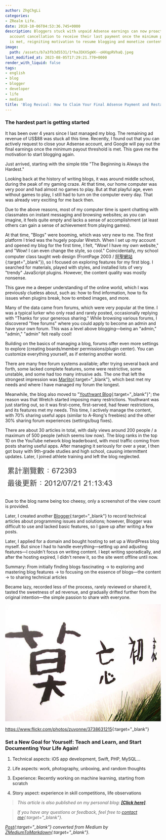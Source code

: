 ```yaml
---
author: ZhgChgLi
categories:
- ZRealm Life.
date: 2018-10-06T04:53:36.745+0000
description: Bloggers stuck with unpaid Adsense earnings can now proactively request
  account cancellation to receive their last payment once the minimum payout threshold
  is met, reigniting motivation to resume blogging and monetize content effectively.
image:
  path: /assets/b7a3fb3d5531/1*haJDXXSgWX--oHXqpRVhaQ.jpeg
last_modified_at: 2023-08-05T17:29:21.770+0000
render_with_liquid: false
tags:
- english
- blog
- blogger
- developer
- life
- medium
title: 'Blog Revival: How to Claim Your Final Adsense Payment and Restart Writing'
---
```


### The hardest part is getting started

It has been over 4 years since I last managed my blog. The remaining ad revenue of US$88 was stuck all this time. Recently, I found out that you can actively request to close your Adsense account, and Google will pay out the final earnings once the minimum payout threshold is met. This gave me the motivation to start blogging again.

Just arrived, starting with the simple title "The Beginning is Always the Hardest."

Looking back at the history of writing blogs, it was around middle school, during the peak of my gaming craze. At that time, our home computer was very poor and had almost no games to play. But at that playful age, even without games to play, I still had to turn on the computer every day. That was already very exciting for me back then.

Due to the above reasons, most of my computer time is spent chatting with classmates on instant messaging and browsing websites; as you can imagine, it feels quite empty and lacks a sense of accomplishment (at least others can gain a sense of achievement from playing games).

At that time, "Blogs" were booming, which was very new to me. The first platform I tried was the hugely popular Wretch. When I set up my account and opened my blog for the first time, I felt, "Wow! I have my own website," and "Wow! I can even change the style, so cool." Coincidentally, my school computer class taught web design (FrontPage 2003 / [阿聖網站](http://sheng.phy.nknu.edu.tw/){:target="_blank"}), so I focused on exploring features for my first blog. I searched for materials, played with styles, and installed lots of very "trendy" JavaScript plugins. However, the content quality was mostly nonsense.

This gave me a deeper understanding of the online world, which I was previously clueless about, such as: how to find information, how to fix issues when plugins break, how to embed images, and more.

Many of the data came from forums, which were very popular at the time. I was a typical lurker who only read and rarely posted, occasionally replying with "Thanks for your generous sharing." While browsing various forums, I discovered "free forums" where you could apply to become an admin and have your own forum. This was a level above blogging—being an "admin," "admin," "admin" felt really cool!

Building on the basics of managing a blog, forums offer even more settings to explore (creating boards/member permissions/plugin center). You can customize everything yourself, as if entering another world.

There are many free forum systems available; after trying several back and forth, some lacked complete features, some were restrictive, some unstable, and some had too many intrusive ads. The one that left the strongest impression was [Marlito](https://free.com.tw/free-discuz-forum-marlito/){:target="_blank"}, which best met my needs and where I have managed my forum the longest.

Meanwhile, the blog also moved to "[Youthwant Blog](http://blog.youthwant.com.tw){:target="_blank"}"; the reason was that Wretch started imposing many restrictions. Youthwant was just starting out, so it was first-come, first-served, had fewer restrictions, and its features met my needs. This time, I actively manage the content, with 70% sharing useful apps (similar to A-Rong's freebies) and the other 30% sharing forum experiences (settings/bug fixes).

There are about 30 articles in total, with daily views around 200 people / a maximum of 500 people (which seems low now). The blog ranks in the top 10 on the YouTube network blog leaderboard, with most traffic coming from posts sharing useful apps. After managing it seriously for over a year, I then got busy with 9th-grade studies and high school, causing intermittent updates. Later, I joined athlete training and left the blog neglected.

![Due to the blog name being too cheesy, only the view count screenshot is shown](/assets/b7a3fb3d5531/1*4f2u_8dJ_OOeDcKt_Msayg.png)

Due to the blog name being too cheesy, only a screenshot of the view count is provided.

Later, I created another [Blogger](https://www.blogger.com/about/?r=1-null_user){:target="_blank"} to record technical articles about programming issues and solutions; however, Blogger was difficult to use and lacked basic features, so I gave up after writing a few posts.

Later, I applied for a domain and bought hosting to set up a WordPress blog myself. But since I had to handle everything—setting up and adjusting features—I couldn't focus on writing content. I kept writing sporadically, and after the hosting expired, I didn't renew it, so the site went offline until now.

Summary: From initially finding blogs fascinating -> to exploring and mastering blog features -> to focusing on the essence of blogs—the content -> to sharing technical articles

Became lazy, recorded less of the process, rarely reviewed or shared it, tasted the sweetness of ad revenue, and gradually drifted further from the original intention—the simple passion to share with everyone.

![<https://www.flickr.com/photos/zuvonne/3738631215>{:target="_blank"}](/assets/b7a3fb3d5531/1*haJDXXSgWX--oHXqpRVhaQ.jpeg)

<https://www.flickr.com/photos/zuvonne/3738631215>{:target="_blank"}

### Set a New Goal for Yourself: Teach and Learn, and Start Documenting Your Life Again!

1. Technical aspects: iOS app development, Swift, PHP, MySQL…

2. Life aspects: work, photography, unboxing, and random thoughts

3. Experience: Recently working on machine learning, starting from scratch

4. Story aspect: experience in skill competitions, life observations

> *This article is also published on my personal blog: [**[Click here]**](../b7a3fb3d5531/).*

> *If you have any questions or feedback, feel free to [contact me](https://www.zhgchg.li/contact){:target="_blank"}.*

*[Post](https://medium.com/zrealm-life/medium%E7%9A%84%E7%AC%AC%E4%B8%80%E7%AF%87-b7a3fb3d5531){:target="_blank"} converted from Medium by [ZMediumToMarkdown](https://github.com/ZhgChgLi/ZMediumToMarkdown){:target="_blank"}.*